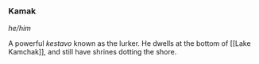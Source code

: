 ### Kamak
*he/him*

A powerful *kestavo* known as the lurker. He dwells at the bottom of [[Lake Kamchak]], and still have shrines dotting the shore.
